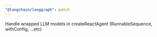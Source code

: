 ```yaml
---
"@langchain/langgraph": patch
---
```


Handle wrapped LLM models in createReactAgent (RunnableSequence, withConfig, ...etc)
